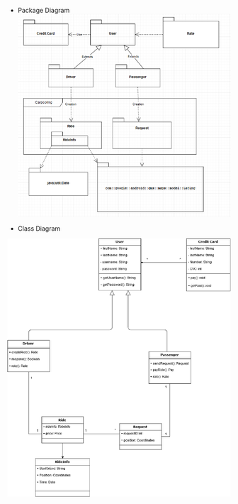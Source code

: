* Package Diagram<br>
![Package Diagram](images/PackageDiagram.png)

* Class Diagram<br>

![Class Diagram](images/classDiagramR3.png)
